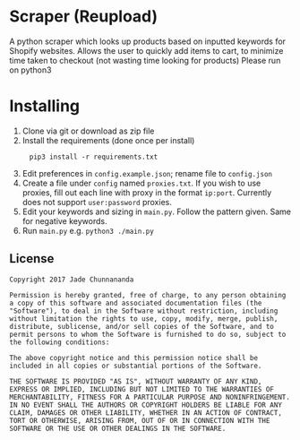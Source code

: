 # Scraper (Reupload)

A python scraper which looks up products based on inputted keywords for Shopify websites.
Allows the user to quickly add items to cart, to minimize time taken to checkout (not wasting time looking for products)
Please run on python3

# Installing

1. Clone via git or download as zip file
2. Install the requirements (done once per install)
```
     pip3 install -r requirements.txt
```
3. Edit preferences in ```config.example.json```; rename file to ```config.json```
4. Create a file under ```config``` named ```proxies.txt```. If you wish to use proxies, fill out each line with proxy in the format ```ip:port```. Currently does not support ```user:password``` proxies.
4. Edit your keywords and sizing in ```main.py```. Follow the pattern given. Same for negative keywords.
5. Run ```main.py``` e.g. ```python3 ./main.py```

## License
```
Copyright 2017 Jade Chunnananda

Permission is hereby granted, free of charge, to any person obtaining a copy of this software and associated documentation files (the "Software"), to deal in the Software without restriction, including without limitation the rights to use, copy, modify, merge, publish, distribute, sublicense, and/or sell copies of the Software, and to permit persons to whom the Software is furnished to do so, subject to the following conditions:

The above copyright notice and this permission notice shall be included in all copies or substantial portions of the Software.

THE SOFTWARE IS PROVIDED "AS IS", WITHOUT WARRANTY OF ANY KIND, EXPRESS OR IMPLIED, INCLUDING BUT NOT LIMITED TO THE WARRANTIES OF MERCHANTABILITY, FITNESS FOR A PARTICULAR PURPOSE AND NONINFRINGEMENT. IN NO EVENT SHALL THE AUTHORS OR COPYRIGHT HOLDERS BE LIABLE FOR ANY CLAIM, DAMAGES OR OTHER LIABILITY, WHETHER IN AN ACTION OF CONTRACT, TORT OR OTHERWISE, ARISING FROM, OUT OF OR IN CONNECTION WITH THE SOFTWARE OR THE USE OR OTHER DEALINGS IN THE SOFTWARE.
```
